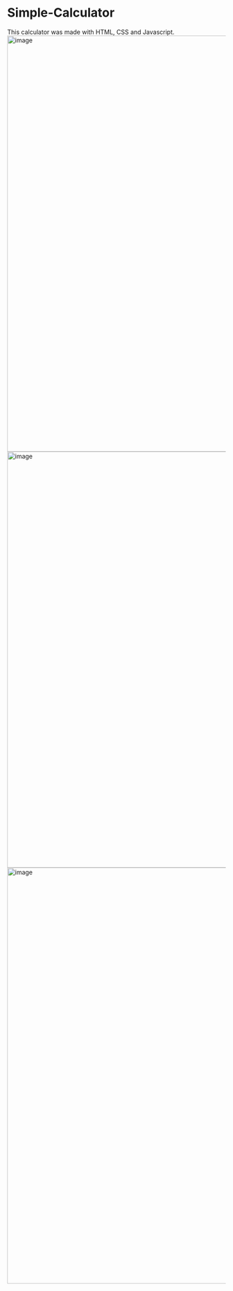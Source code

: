 # Simple-Calculator
This calculator was made with HTML, CSS and Javascript. 
<img width="960" alt="image" src="https://user-images.githubusercontent.com/112285076/215835800-fb661b0f-7e19-4ce2-8c9d-db3d3267c108.png">
<img width="960" alt="image" src="https://user-images.githubusercontent.com/112285076/215835960-41e1da3b-4689-48b3-8645-20ae3654fe0f.png">
<img width="960" alt="image" src="https://user-images.githubusercontent.com/112285076/215836153-c6cac55e-6e04-48df-a857-3c25576ea75c.png">
